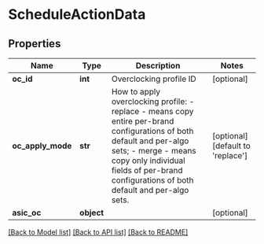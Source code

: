 # ScheduleActionData

## Properties
Name | Type | Description | Notes
------------ | ------------- | ------------- | -------------
**oc_id** | **int** | Overclocking profile ID | [optional] 
**oc_apply_mode** | **str** | How to apply overclocking profile: - replace - means copy entire per-brand configurations of both default and per-algo sets; - merge - means copy only individual fields of per-brand configurations of both default and per-algo sets.  | [optional] [default to 'replace']
**asic_oc** | **object** |  | [optional] 

[[Back to Model list]](../README.md#documentation-for-models) [[Back to API list]](../README.md#documentation-for-api-endpoints) [[Back to README]](../README.md)


